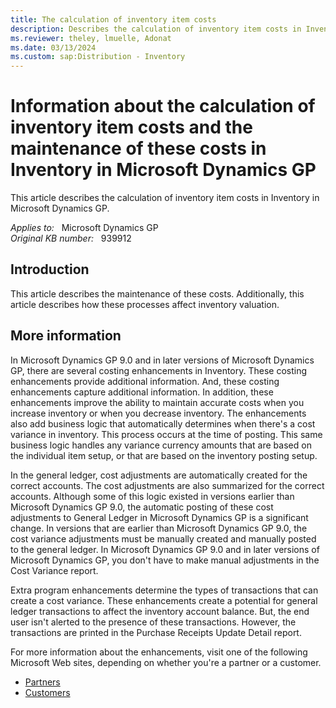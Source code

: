```yaml
---
title: The calculation of inventory item costs
description: Describes the calculation of inventory item costs in Inventory in Microsoft Dynamics GP.
ms.reviewer: theley, lmuelle, Adonat
ms.date: 03/13/2024
ms.custom: sap:Distribution - Inventory
---
```

# Information about the calculation of inventory item costs and the maintenance of these costs in Inventory in Microsoft Dynamics GP

This article describes the calculation of inventory item costs in Inventory in Microsoft Dynamics GP.

_Applies to:_ &nbsp; Microsoft Dynamics GP  
_Original KB number:_ &nbsp; 939912

## Introduction

This article describes the maintenance of these costs. Additionally, this article describes how these processes affect inventory valuation.

## More information

In Microsoft Dynamics GP 9.0 and in later versions of Microsoft Dynamics GP, there are several costing enhancements in Inventory. These costing enhancements provide additional information. And, these costing enhancements capture additional information. In addition, these enhancements improve the ability to maintain accurate costs when you increase inventory or when you decrease inventory. The enhancements also add business logic that automatically determines when there's a cost variance in inventory. This process occurs at the time of posting. This same business logic handles any variance currency amounts that are based on the individual item setup, or that are based on the inventory posting setup.

In the general ledger, cost adjustments are automatically created for the correct accounts. The cost adjustments are also summarized for the correct accounts. Although some of this logic existed in versions earlier than Microsoft Dynamics GP 9.0, the automatic posting of these cost adjustments to General Ledger in Microsoft Dynamics GP is a significant change. In versions that are earlier than Microsoft Dynamics GP 9.0, the cost variance adjustments must be manually created and manually posted to the general ledger. In Microsoft Dynamics GP 9.0 and in later versions of Microsoft Dynamics GP, you don't have to make manual adjustments in the Cost Variance report.

Extra program enhancements determine the types of transactions that can create a cost variance. These enhancements create a potential for general ledger transactions to affect the inventory account balance. But, the end user isn't alerted to the presence of these transactions. However, the transactions are printed in the Purchase Receipts Update Detail report.

For more information about the enhancements, visit one of the following Microsoft Web sites, depending on whether you're a partner or a customer.

- [Partners](https://partner.microsoft.com/solutions/business-applications/dynamics-onprem)
- [Customers](https://mbs2.microsoft.com/fileexchange/?fileID=b40ef1a3-f734-4035-94ca-2c0d424ae865)
